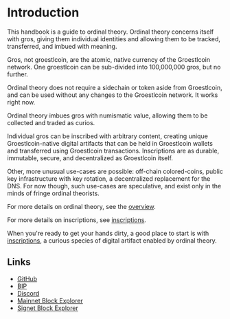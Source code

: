 Introduction
============

This handbook is a guide to ordinal theory. Ordinal theory concerns itself with
gros, giving them individual identities and allowing them to be tracked,
transferred, and imbued with meaning.

Gros, not groestlcoin, are the atomic, native currency of the Groestlcoin network.
One groestlcoin can be sub-divided into 100,000,000 gros, but no further.

Ordinal theory does not require a sidechain or token aside from Groestlcoin, and
can be used without any changes to the Groestlcoin network. It works right now.

Ordinal theory imbues gros with numismatic value, allowing them to be
collected and traded as curios.

Individual gros can be inscribed with arbitrary content, creating unique
Groestlcoin-native digital artifacts that can be held in Groestlcoin wallets and
transferred using Groestlcoin transactions. Inscriptions are as durable, immutable,
secure, and decentralized as Groestlcoin itself.

Other, more unusual use-cases are possible: off-chain colored-coins, public key
infrastructure with key rotation, a decentralized replacement for the DNS. For
now though, such use-cases are speculative, and exist only in the minds of
fringe ordinal theorists.

For more details on ordinal theory, see the [overview](overview.md).

For more details on inscriptions, see [inscriptions](inscriptions.md).

When you're ready to get your hands dirty, a good place to start is with
[inscriptions](guides/inscriptions.md), a curious species of digital artifact
enabled by ordinal theory.

Links
-----

- [GitHub](https://github.com/Groestlcoin/ord-groestlcoin/)
- [BIP](https://github.com/Groestlcoin/ord-groestlcoin/blob/master/bip.mediawiki)
- [Discord](https://discord.gg/vCKxQBz)
- [Mainnet Block Explorer](https://ordinals.groestlcoin.org)
- [Signet Block Explorer](https://ordinales-signet.groestlcoin.org)
